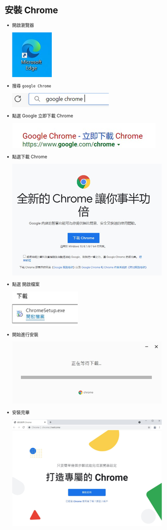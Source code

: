 # 安裝 Chrome

- 開啟瀏覽器

    ![install-google-chrome/2021-05-30_003004.jpg](install-google-chrome/2021-05-30_003004.jpg)

- 搜尋 `google Chrome`

    ![install-google-chrome/2021-05-30_003034.jpg](install-google-chrome/2021-05-30_003034.jpg)

- 點選  Google 立即下載 Chrome

    ![install-google-chrome/2021-05-30_003045.jpg](install-google-chrome/2021-05-30_003045.jpg)

- 點選下載 Chrome

    ![install-google-chrome/2021-05-30_003055.jpg](install-google-chrome/2021-05-30_003055.jpg)

- 點選 開啟檔案

    ![install-google-chrome/2021-05-30_003118.jpg](install-google-chrome/2021-05-30_003118.jpg)

- 開始進行安裝

    ![install-google-chrome/2021-05-30_003228.jpg](install-google-chrome/2021-05-30_003228.jpg)

- 安裝完畢

    ![install-google-chrome/2021-05-30_003507.jpg](install-google-chrome/2021-05-30_003507.jpg)
